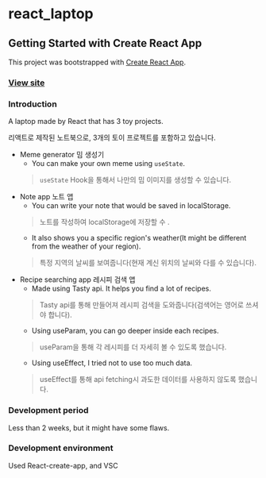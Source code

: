 # react_laptop

## Getting Started with Create React App

This project was bootstrapped with [Create React App](https://github.com/facebook/create-react-app).

### [View site](https://pourquoi21.github.io/react_laptop/)

### Introduction
A laptop made by React that has 3 toy projects.

리액트로 제작된 노트북으로, 3개의 토이 프로젝트를 포함하고 있습니다.
* Meme generator 밈 생성기
  * You can make your own meme using `useState`. 
  > `useState` Hook을 통해서 나만의 밈 이미지를 생성할 수 있습니다.
* Note app 노트 앱
  * You can write your note that would be saved in localStorage.
  > 노트를 작성하여 localStorage에 저장할 수 .
  * It also shows you a specific region's weather(It might be different from the weather of your region).
  > 특정 지역의 날씨를 보여줍니다(현재 계신 위치의 날씨와 다를 수 있습니다).
* Recipe searching app 레시피 검색 앱
  * Made using Tasty api. It helps you find a lot of recipes.
  > Tasty api를 통해 만들어져 레시피 검색을 도와줍니다(검색어는 영어로 쓰셔야 합니다).
  * Using useParam, you can go deeper inside each recipes.
  > useParam을 통해 각 레시피를 더 자세히 볼 수 있도록 했습니다.
  * Using useEffect, I tried not to use too much data.
  > useEffect를 통해 api fetching시 과도한 데이터를 사용하지 않도록 했습니다.

### Development period
Less than 2 weeks, but it might have some flaws.

### Development environment
Used React-create-app, and VSC

